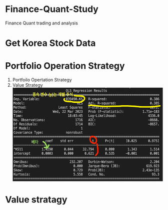 # Finance-Quant-Study
Finance Quant trading and analysis

# Get Korea Stock Data

# Portfolio Operation Strategy
1. Portfoilo Opertation Strategy
2. Value Strategy
<img src="./img/PorfolioStrategy.png" width="600px" height="300px" title="Summary" alt="PorfolioStrategy"></img><br/>
# Value stratagy